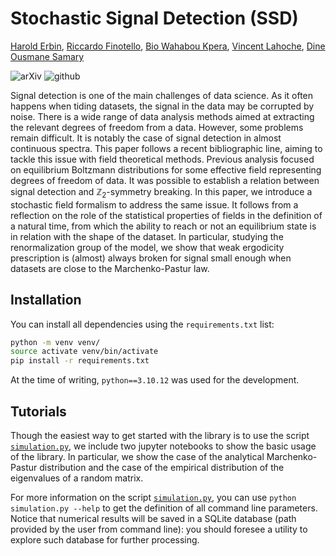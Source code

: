 # Stochastic Signal Detection (SSD)

[Harold Erbin](mailto:harold.erbin@cea.fr), [Riccardo Finotello](mailto:riccardo.finotello@cea.fr), [Bio Wahabou Kpera](mailto:wahaboukpera@gmail.com), [Vincent Lahoche](mailto:vincent.lahoche@cea.fr), [Dine Ousmane Samary](mailto:dine.ousmanesamary@cipma.uac.bj)

![arXiv](https://img.shields.io/badge/arxiv-2023.XXXXX-red)
![github](https://img.shields.io/badge/github-stochastic--signal--detection-blue?logo=github)

Signal detection is one of the main challenges of data science.
As it often happens when tiding datasets, the signal in the data may be corrupted by noise.
There is a wide range of data analysis methods aimed at extracting the relevant degrees of freedom from a data.
However, some problems remain difficult.
It is notably the case of signal detection in almost continuous spectra.
This paper follows a recent bibliographic line, aiming to tackle this issue with field theoretical methods.
Previous analysis focused on equilibrium Boltzmann distributions for some effective field representing degrees of freedom of data.
It was possible to establish a relation between signal detection and $`\mathbb{Z}_2`$-symmetry breaking.
In this paper, we introduce a stochastic field formalism to address the same issue.
It follows from a reflection on the role of the statistical properties of fields in the definition of a natural time, from which the ability to reach or not an equilibrium state is in relation with the shape of the dataset.
In particular, studying the renormalization group of the model, we show that weak ergodicity prescription is (almost) always broken for signal small enough when datasets are close to the Marchenko-Pastur law.

## Installation

You can install all dependencies using the `requirements.txt` list:

```bash
python -m venv venv/
source activate venv/bin/activate
pip install -r requirements.txt
```

At the time of writing, `python==3.10.12` was used for the development.

## Tutorials

Though the easiest way to get started with the library is to use the script [`simulation.py`](./simulation.py), we include two jupyter notebooks to show the basic usage of the library. In particular, we show the case of the analytical Marchenko-Pastur distribution and the case of the empirical distribution of the eigenvalues of a random matrix.

For more information on the script [`simulation.py`](./simulation.py), you can use ``python simulation.py --help`` to get the definition of all command line parameters. Notice that numerical results will be saved in a SQLite database (path provided by the user from command line): you should foresee a utility to explore such database for further processing.
